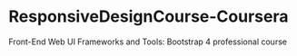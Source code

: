 # ResponsiveDesignCourse-Coursera
Front-End Web UI Frameworks and Tools: Bootstrap 4 professional course
